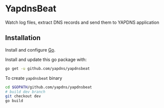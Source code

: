 # YapdnsBeat

Watch log files, extract DNS records and send them to YAPDNS application

## Installation

Install and configure [Go](https://golang.org/doc/install).

Install and update this go package with:

```bash
go get -u github.com/yapdns/yapdnsbeat
```

To create `yapdnsbeat` binary
```bash
cd $GOPATH/github.com/yapdns/yapdnsbeat
# build dev branch
git checkout dev
go build
```
